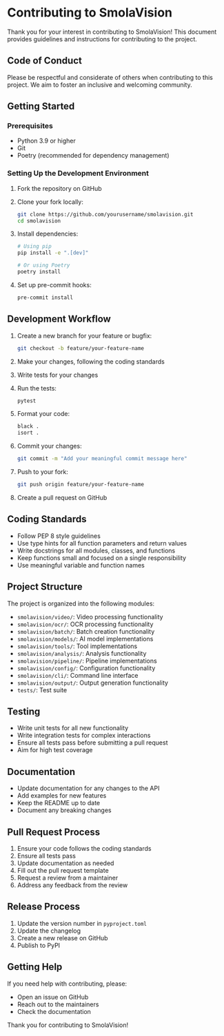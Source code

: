 # Contributing to SmolaVision

Thank you for your interest in contributing to SmolaVision! This document provides guidelines and instructions for contributing to the project.

## Code of Conduct

Please be respectful and considerate of others when contributing to this project. We aim to foster an inclusive and welcoming community.

## Getting Started

### Prerequisites

- Python 3.9 or higher
- Git
- Poetry (recommended for dependency management)

### Setting Up the Development Environment

1. Fork the repository on GitHub
2. Clone your fork locally:
   ```bash
   git clone https://github.com/yourusername/smolavision.git
   cd smolavision
   ```

3. Install dependencies:
   ```bash
   # Using pip
   pip install -e ".[dev]"
   
   # Or using Poetry
   poetry install
   ```

4. Set up pre-commit hooks:
   ```bash
   pre-commit install
   ```

## Development Workflow

1. Create a new branch for your feature or bugfix:
   ```bash
   git checkout -b feature/your-feature-name
   ```

2. Make your changes, following the coding standards

3. Write tests for your changes

4. Run the tests:
   ```bash
   pytest
   ```

5. Format your code:
   ```bash
   black .
   isort .
   ```

6. Commit your changes:
   ```bash
   git commit -m "Add your meaningful commit message here"
   ```

7. Push to your fork:
   ```bash
   git push origin feature/your-feature-name
   ```

8. Create a pull request on GitHub

## Coding Standards

- Follow PEP 8 style guidelines
- Use type hints for all function parameters and return values
- Write docstrings for all modules, classes, and functions
- Keep functions small and focused on a single responsibility
- Use meaningful variable and function names

## Project Structure

The project is organized into the following modules:

- `smolavision/video/`: Video processing functionality
- `smolavision/ocr/`: OCR processing functionality
- `smolavision/batch/`: Batch creation functionality
- `smolavision/models/`: AI model implementations
- `smolavision/tools/`: Tool implementations
- `smolavision/analysis/`: Analysis functionality
- `smolavision/pipeline/`: Pipeline implementations
- `smolavision/config/`: Configuration functionality
- `smolavision/cli/`: Command line interface
- `smolavision/output/`: Output generation functionality
- `tests/`: Test suite

## Testing

- Write unit tests for all new functionality
- Write integration tests for complex interactions
- Ensure all tests pass before submitting a pull request
- Aim for high test coverage

## Documentation

- Update documentation for any changes to the API
- Add examples for new features
- Keep the README up to date
- Document any breaking changes

## Pull Request Process

1. Ensure your code follows the coding standards
2. Ensure all tests pass
3. Update documentation as needed
4. Fill out the pull request template
5. Request a review from a maintainer
6. Address any feedback from the review

## Release Process

1. Update the version number in `pyproject.toml`
2. Update the changelog
3. Create a new release on GitHub
4. Publish to PyPI

## Getting Help

If you need help with contributing, please:

- Open an issue on GitHub
- Reach out to the maintainers
- Check the documentation

Thank you for contributing to SmolaVision!

